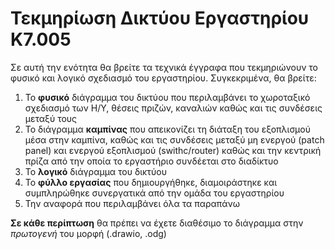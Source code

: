 # Τεκμηρίωση Δικτύου Εργαστηρίου Κ7.005

Σε αυτή την ενότητα θα βρείτε τα τεχνικά έγγραφα που τεκμηριώνουν το φυσικό και λογικό σχεδιασμό του εργαστηρίου. 
Συγκεκριμένα, θα βρείτε:

1. Το **φυσικό** διάγραμμα του δικτύου που περιλαμβάνει το χωροταξικό σχεδιασμό των Η/Υ, θέσεις πριζών, καναλιών καθώς και τις συνδέσεις μεταξύ τους
2. To διάγραμμα **καμπίνας**   που απεικονίζει τη διάταξη του εξοπλισμού μέσα στην καμπίνα, καθώς και τις συνδέσεις μεταξύ μη ενεργού (patch panel) και ενεργού εξοπλισμού (swithc/router) καθώς και την κεντρική πρίζα από την οποία το εργαστήριο συνδέεται στο διαδίκτυο
3. Το **λογικό** διάγραμμα του δικτύου 
4. To **φύλλο εργασίας** που δημιουργήθηκε, διαμοιράστηκε και συμπληρώθηκε συνεργατικά από την ομάδα του εργαστηρίου
5. Την αναφορά που περιλαμβάνει όλα τα παραπάνω

**Σε κάθε περίπτωση** θα πρέπει να έχετε διαθέσιμο το διάγραμμα στην _πρωτογενή_ του μορφή (.drawio, .odg)